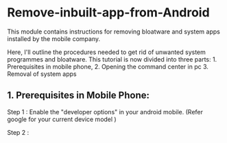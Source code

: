# Remove-inbuilt-app-from-Android
This module contains instructions for removing bloatware and system apps installed by the mobile company.


Here, I'll outline the procedures needed to get rid of unwanted system programmes and bloatware.
This tutorial is now divided into three parts:
                          1. Prerequisites in mobile phone,
                          2. Opening the command center in pc
                          3. Removal of system apps
                          
                          
## 1. Prerequisites in Mobile Phone:

 Step 1 : Enable the "developer options" in your android mobile. (Refer google for your current device model )
 
 Step 2 : 
